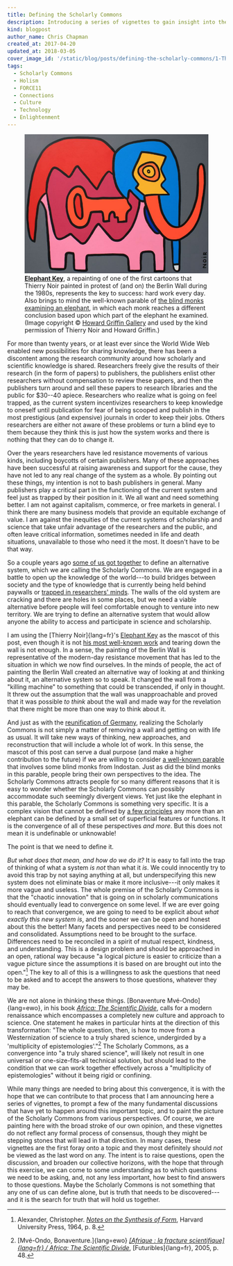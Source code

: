 ```yaml
---
title: Defining the Scholarly Commons
description: Introducing a series of vignettes to gain insight into the Scholarly Commons.
kind: blogpost
author_name: Chris Chapman
created_at: 2017-04-20
updated_at: 2018-03-05
cover_image_id: '/static/blog/posts/defining-the-scholarly-commons/1-Thierry-Noir-Howard-Griffin-Gallery_742_560_80_s_c1_smart_scale.jpg'
tags:
  - Scholarly Commons
  - Holism
  - FORCE11
  - Connections
  - Culture
  - Technology
  - Enlightenment
---
```

<figure id="the-key-to-success" property="schema:sharedContent" class="img" resource="#the-key-to-success" typeof="schema:ImageObject">
  <link property="schema:representativeOfPage" resource="schema:True" />
  <meta property="schema:width" content="742 px" datatype="schema:Distance" />
  <meta property="schema:height" content="560 px" datatype="schema:Distance" />
  <meta property="schema:contentSize" content="51KB" />
  <img property="schema:contentUrl" class="static" alt="An elephant made of various brightly colored components and a large key in the middle" src="1-Thierry-Noir-Howard-Griffin-Gallery_742_560_80_s_c1_smart_scale.jpg" />
  <figcaption property="schema:caption"><b><a href="https://howardgriffinprints.com/print/thierry-noir/elephant-key-dark-grey/">Elephant Key</a></b>, a repainting of one of the first cartoons that <span lang="fr">Thierry Noir</span> painted in protest of (and on) the Berlin Wall during the 1980s, represents the key to success: hard work every day. Also brings to mind the well-known parable of <a href="https://en.wikipedia.org/wiki/Blind_men_and_an_elephant">the blind monks examining an elephant</a>, in which each monk reaches a different conclusion based upon which part of the elephant he examined. (Image copyright © <a property="pav:retrievedFrom" href="http://howardgriffingallery.com/images/made/uploads/images/1-Thierry-Noir-Howard-Griffin-Gallery_742_560_80_s_c1_smart_scale.jpg">Howard Griffin Gallery</a> and used by the kind permission of <span lang="fr">Thierry Noir</span> and Howard Griffin.)</figcaption>
</figure>

For more than twenty years, or at least ever since the World Wide Web enabled
new possibilities for sharing knowledge, there has been a discontent among the
research community around how scholarly and scientific knowledge is shared.
Researchers freely give the results of their research (in the form of papers)
to publishers, the publishers enlist other researchers without compensation to
review these papers, and then the publishers turn around and sell these papers
to research libraries and the public for $30--40 apiece. Researchers who
realize what is going on feel trapped, as the current system incentivizes
researchers to keep knowledge to oneself until publication for fear of being
scooped and publish in the most prestigious (and expensive) journals in order
to keep their jobs. Others researchers are either not aware of these problems
or turn a blind eye to them because they think this is just how the system
works and there is nothing that they can do to change it.

Over the years researchers have led resistance movements of various kinds,
including boycotts of certain publishers. Many of these approaches have been
successful at raising awareness and support for the cause, they have not led to
any real change of the system as a whole. By pointing out these things, my
intention is not to bash publishers in general. Many publishers play a critical
part in the functioning of the current system and feel just as trapped by their
position in it. We all want and need something better. I am not against
capitalism, commerce, or free markets in general. I think there are many
business models that provide an equitable exchange of value. I am against the
inequities of the current systems of scholarship and science that take unfair
advantage of the researchers and the public, and often leave critical
information, sometimes needed in life and death situations, unavailable to
those who need it the most. It doesn't have to be that way.

<!--MORE-->

So a couple years ago [some of us got together][scwg] to define an alternative
system, which we are calling the Scholarly Commons. We are engaged in a battle
to open up the knowledge of the world---to build bridges between society and
the type of knowledge that is currently being held behind paywalls or [trapped
in researchers' minds][opening knowledge]. The walls of the old system are
cracking and there are holes in some places, but we need a viable alternative
before people will feel comfortable enough to venture into new territory. We
are trying to define an alternative system that would allow anyone the ability
to access and participate in science and scholarship.

I am using the [Thierry Noir]{lang=fr}'s [Elephant Key](#the-key-to-success) as
the mascot of this post, even though it is not [his most well-known
work][mutations] and tearing down the wall is not enough. In a sense, the
painting of the Berlin Wall is representative of the modern-day resistance
movement that has led to the situation in which we now find ourselves. In the
minds of people, the act of painting the Berlin Wall created an alternative way
of looking at and thinking about it, an alternative system so to speak. It
changed the wall from a "killing machine" to something that could be
transcended, if only in thought. It threw out the assumption that the wall was
unapproachable and proved that it was possible _to think_ about the wall and
made way for the revelation that there might be more than one way to think
about it.

And just as with the [reunification of Germany], realizing the Scholarly
Commons is not simply a matter of removing a wall and getting on with life as
usual. It will take new ways of thinking, new approaches, and reconstruction
that will include a whole lot of work. In this sense, the mascot of this post
can serve a dual purpose (and make a higher contribution to the future) if we
are willing to consider [a well-known parable][parable] that involves some
blind monks from Indostan. Just as did the blind monks in this parable, people
bring their own perspectives to the idea. The Scholarly Commons attracts people
for so many different reasons that it is easy to wonder whether the Scholarly
Commons can possibly accommodate such seemingly divergent views. Yet just like
the elephant in this parable, the Scholarly Commons is something very specific.
It is a complex vision that cannot be defined by [a few principles][principles]
any more than an elephant can be defined by a small set of superficial features
or functions. It is the convergence of all of these perspectives _and more_.
But this does not mean it is undefinable or unknowable!

The point is that we need to define it.

_But what does that mean, and how do we do it?_ It is easy to fall into the
trap of thinking of what a system _is not_ than what it _is_. We could
innocently try to avoid this trap by not saying anything at all, but
underspecifying this new system does not eliminate bias or make it more
inclusive---it only makes it more vague and useless. The whole premise of the
Scholarly Commons is that the "chaotic innovation" that is going on in
scholarly communications should eventually lead to convergence on some level.
If we are ever going to reach that convergence, we are going to need to be
explicit about _what exactly this new system is_, and the sooner we can be open
and honest about this the better! Many facets and perspectives need to be
considered and consolidated. Assumptions need to be brought to the surface.
Differences need to be reconciled in a spirit of mutual respect, kindness, and
understanding. This is a design problem and should be approached in an open,
rational way because "a logical picture is easier to criticize than a vague
picture since the assumptions it is based on are brought out into the
open."[^notes] The key to all of this is a willingness to ask the questions
that need to be asked and to accept the answers to those questions, whatever
they may be.

We are not alone in thinking these things. [Bonaventure Mvé-Ondo]{lang=ewo}, in
his book <cite>[Africa: The Scientific Divide][scientific divide]</cite>, calls
for a modern renaissance which encompasses a completely new culture and
approach to science. One statement he makes in particular hints at the
direction of this transformation: "The whole question, then, is how to move
from a Westernization of science to a truly shared science, undergirded by a
'multiplicity of epistemologies'."[^bonaventure] The Scholarly Commons, as a
convergence into "a truly shared science", will likely not result in one
universal or one-size-fits-all technical solution, but should lead to the
condition that we can work together effectively across a "multiplicity of
epistemologies" without it being rigid or confining.

While many things are needed to bring about this convergence, it is with the
hope that we can contribute to that process that I am announcing here a series
of vignettes, to prompt a few of the many fundamental discussions that have yet
to happen around this important topic, and to paint the picture of the
Scholarly Commons from various perspectives. Of course, we are painting here
with the broad stroke of our own opinion, and these vignettes do not reflect
any formal process of consensus, though they might be stepping stones that will
lead in that direction. In many cases, these vignettes are the first foray onto
a topic and they most definitely should _not_ be viewed as the last word on
any. The intent is to raise questions, open the discussion, and broaden our
collective horizons, with the hope that through this exercise, we can come to
some understanding as to which questions we need to be asking, and, not any
less important, how best to find answers to those questions. Maybe the
Scholarly Commons is not something that any one of us can define alone, but is
truth that needs to be discovered---and it is the search for truth that will
hold us together.

[mutations]: <https://www.independent.co.uk/arts-entertainment/art/features/thierry-noir-the-street-artist-who-mutated-the-berlin-wall-in-protest-9316814.html> "Meet Thierry Noir: The street artist who 'mutated' the Berlin Wall in protest, on The Independent"
[reunification of Germany]: <https://en.wikipedia.org/wiki/German_reunification> "German Reunification, on Wikipedia"
[parable]: <https://en.wikipedia.org/wiki/Blind_men_and_an_elephant> "Blind Men and an Elephant, on Wikipedia"
[principles]: <https://www.force11.org/group/scholarly-commons-working-group-wp2principles/principles-scholarly-commons-open-comments> "About the principles of the Scholarly Commons"
[scwg]: <https://www.force11.org/group/scholarly-commons-working-group> "The Scholarly Commons Working Group at FORCE11"
[opening knowledge]: <../opening-knowledge/> "The Pentandra Blog → Opening Knowledge"
[scientific divide]:  <https://www.futuribles.com/en/bibliographie/notice/afrique-la-fracture-scientifique-africa-the-scient/>

[^notes]:

    Alexander, Christopher. <cite>[Notes on the Synthesis of
    Form](https://books.google.com/books?id=Kh3T3XFUfPQC)</cite>, Harvard
    University Press, 1964, p. 8.

[^bonaventure]:

    [Mvé-Ondo, Bonaventure.]{lang=ewo} <cite>[[Afrique : la fracture
    scientifique]{lang=fr} / Africa: The Scientific Divide][scientific
    divide]</cite>, [Futuribles]{lang=fr}, 2005, p. 48.

